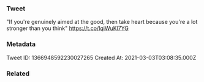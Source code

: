 ### Tweet
"If you're genuinely aimed at the good, then take heart because you're a lot stronger than you think" https://t.co/IqiWuKl7YG

### Metadata
Tweet ID: 1366948592230027265
Created At: 2021-03-03T03:08:35.000Z

### Related

